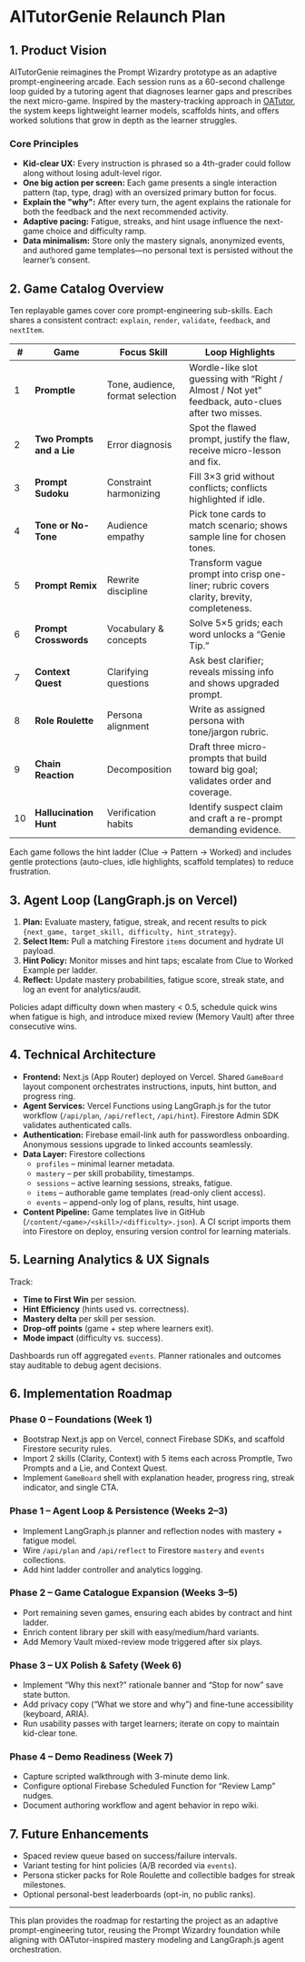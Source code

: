 # AITutorGenie Relaunch Plan

## 1. Product Vision

AITutorGenie reimagines the Prompt Wizardry prototype as an adaptive prompt-engineering arcade. Each session runs as a 60-second challenge loop guided by a tutoring agent that diagnoses learner gaps and prescribes the next micro-game. Inspired by the mastery-tracking approach in [OATutor](https://github.com/CAHLR/OATutor), the system keeps lightweight learner models, scaffolds hints, and offers worked solutions that grow in depth as the learner struggles.

### Core Principles
- **Kid-clear UX:** Every instruction is phrased so a 4th-grader could follow along without losing adult-level rigor.
- **One big action per screen:** Each game presents a single interaction pattern (tap, type, drag) with an oversized primary button for focus.
- **Explain the "why":** After every turn, the agent explains the rationale for both the feedback and the next recommended activity.
- **Adaptive pacing:** Fatigue, streaks, and hint usage influence the next-game choice and difficulty ramp.
- **Data minimalism:** Store only the mastery signals, anonymized events, and authored game templates—no personal text is persisted without the learner’s consent.

## 2. Game Catalog Overview

Ten replayable games cover core prompt-engineering sub-skills. Each shares a consistent contract: `explain`, `render`, `validate`, `feedback`, and `nextItem`.

| # | Game | Focus Skill | Loop Highlights |
|---|------|-------------|-----------------|
|1|**Promptle**|Tone, audience, format selection|Wordle-like slot guessing with “Right / Almost / Not yet” feedback, auto-clues after two misses.|
|2|**Two Prompts and a Lie**|Error diagnosis|Spot the flawed prompt, justify the flaw, receive micro-lesson and fix.|
|3|**Prompt Sudoku**|Constraint harmonizing|Fill 3×3 grid without conflicts; conflicts highlighted if idle.|
|4|**Tone or No-Tone**|Audience empathy|Pick tone cards to match scenario; shows sample line for chosen tones.|
|5|**Prompt Remix**|Rewrite discipline|Transform vague prompt into crisp one-liner; rubric covers clarity, brevity, completeness.|
|6|**Prompt Crosswords**|Vocabulary & concepts|Solve 5×5 grids; each word unlocks a “Genie Tip.”|
|7|**Context Quest**|Clarifying questions|Ask best clarifier; reveals missing info and shows upgraded prompt.|
|8|**Role Roulette**|Persona alignment|Write as assigned persona with tone/jargon rubric.|
|9|**Chain Reaction**|Decomposition|Draft three micro-prompts that build toward big goal; validates order and coverage.|
|10|**Hallucination Hunt**|Verification habits|Identify suspect claim and craft a re-prompt demanding evidence.|

Each game follows the hint ladder (Clue → Pattern → Worked) and includes gentle protections (auto-clues, idle highlights, scaffold templates) to reduce frustration.

## 3. Agent Loop (LangGraph.js on Vercel)

1. **Plan:** Evaluate mastery, fatigue, streak, and recent results to pick `{next_game, target_skill, difficulty, hint_strategy}`.
2. **Select Item:** Pull a matching Firestore `items` document and hydrate UI payload.
3. **Hint Policy:** Monitor misses and hint taps; escalate from Clue to Worked Example per ladder.
4. **Reflect:** Update mastery probabilities, fatigue score, streak state, and log an event for analytics/audit.

Policies adapt difficulty down when mastery < 0.5, schedule quick wins when fatigue is high, and introduce mixed review (Memory Vault) after three consecutive wins.

## 4. Technical Architecture

- **Frontend:** Next.js (App Router) deployed on Vercel. Shared `GameBoard` layout component orchestrates instructions, inputs, hint button, and progress ring.
- **Agent Services:** Vercel Functions using LangGraph.js for the tutor workflow (`/api/plan`, `/api/reflect`, `/api/hint`). Firestore Admin SDK validates authenticated calls.
- **Authentication:** Firebase email-link auth for passwordless onboarding. Anonymous sessions upgrade to linked accounts seamlessly.
- **Data Layer:** Firestore collections
  - `profiles` – minimal learner metadata.
  - `mastery` – per skill probability, timestamps.
  - `sessions` – active learning sessions, streaks, fatigue.
  - `items` – authorable game templates (read-only client access).
  - `events` – append-only log of plans, results, hint usage.
- **Content Pipeline:** Game templates live in GitHub (`/content/<game>/<skill>/<difficulty>.json`). A CI script imports them into Firestore on deploy, ensuring version control for learning materials.

## 5. Learning Analytics & UX Signals

Track:
- **Time to First Win** per session.
- **Hint Efficiency** (hints used vs. correctness).
- **Mastery delta** per skill per session.
- **Drop-off points** (game + step where learners exit).
- **Mode impact** (difficulty vs. success).

Dashboards run off aggregated `events`. Planner rationales and outcomes stay auditable to debug agent decisions.

## 6. Implementation Roadmap

### Phase 0 – Foundations (Week 1)
- Bootstrap Next.js app on Vercel, connect Firebase SDKs, and scaffold Firestore security rules.
- Import 2 skills (Clarity, Context) with 5 items each across Promptle, Two Prompts and a Lie, and Context Quest.
- Implement `GameBoard` shell with explanation header, progress ring, streak indicator, and single CTA.

### Phase 1 – Agent Loop & Persistence (Weeks 2–3)
- Implement LangGraph.js planner and reflection nodes with mastery + fatigue model.
- Wire `/api/plan` and `/api/reflect` to Firestore `mastery` and `events` collections.
- Add hint ladder controller and analytics logging.

### Phase 2 – Game Catalogue Expansion (Weeks 3–5)
- Port remaining seven games, ensuring each abides by contract and hint ladder.
- Enrich content library per skill with easy/medium/hard variants.
- Add Memory Vault mixed-review mode triggered after six plays.

### Phase 3 – UX Polish & Safety (Week 6)
- Implement “Why this next?” rationale banner and “Stop for now” save state button.
- Add privacy copy (“What we store and why”) and fine-tune accessibility (keyboard, ARIA).
- Run usability passes with target learners; iterate on copy to maintain kid-clear tone.

### Phase 4 – Demo Readiness (Week 7)
- Capture scripted walkthrough with 3-minute demo link.
- Configure optional Firebase Scheduled Function for “Review Lamp” nudges.
- Document authoring workflow and agent behavior in repo wiki.

## 7. Future Enhancements

- Spaced review queue based on success/failure intervals.
- Variant testing for hint policies (A/B recorded via `events`).
- Persona sticker packs for Role Roulette and collectible badges for streak milestones.
- Optional personal-best leaderboards (opt-in, no public ranks).

---

This plan provides the roadmap for restarting the project as an adaptive prompt-engineering tutor, reusing the Prompt Wizardry foundation while aligning with OATutor-inspired mastery modeling and LangGraph.js agent orchestration.
